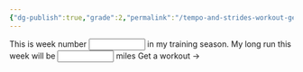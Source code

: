 ```yaml
---
{"dg-publish":true,"grade":2,"permalink":"/tempo-and-strides-workout-generator/","dgPassFrontmatter":true}
---
```



<div><form>
<label>
  This is week number
  <input type="number" id="gen-week" style="width: 100px;" />
  in my training season.
</label>
<label>
  My long run this week will be
  <input type="number" id="gen-miles" style="width: 100px;" />
  miles
</label>
<a id="gen-workout">Get a workout &rarr;</a>
</form>
<ul id="gen-display"></ul>
<script>
const miles = document.getElementById('gen-miles').value;
const week = document.getElementById('gen-week').value;
const button = document.getElementById('gen-workout');
const outputter = document.getElementById('gen-display');
button.onclick = function(e) {
    e.preventDefault();
    const longerInt = Math.round(miles * 0.6);
    const shorterInt = miles - longerInt;
    let speedString = '5 x (90 seconds fast, 3 minutes rest)';
    const workoutarr = [];
    if(week % 2 === 0) {
        workoutarr.push(`${shorterInt} minutes tempo, ${shorterInt / 2} minutes rest`);
        workoutarr.push(`${longerInt} minutes tempo, then straight into:`);
        workoutarr.push('5 x (60 seconds fast, 2 minutes rest)');
    } else {
        workoutarr.push(`${longerInt} minutes tempo, ${longerInt / 2} minutes rest`);
        workoutarr.push(`${shorterInt} minutes tempo, then straight into:`);
        workoutarr.push('5 x (90 seconds fast, 3 minutes rest)');
    }
    outputter.innerHtml(`<li>${workoutarr.join('</li><li>')}</li>`);
};
</script></div>